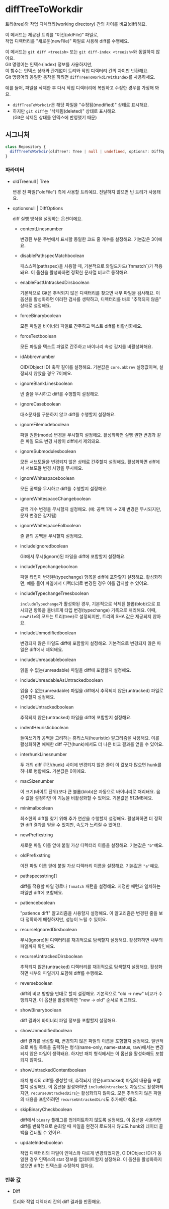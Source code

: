 # diffTreeToWorkdir

트리(tree)와 작업 디렉터리(working directory) 간의 차이를 비교(diff)해요.

이 메서드는 제공된 트리를 "이전(oldFile)" 파일로,  
작업 디렉터리를 "새로운(newFile)" 파일로 사용해 diff를 수행해요.

이 메서드는 `git diff <treeish>` 또는 `git diff-index <treeish>`와 동일하지 않아요.  
Git 명령어는 인덱스(index) 정보를 사용하지만,  
이 함수는 인덱스 상태와 관계없이 트리와 작업 디렉터리 간의 차이만 반환해요.  
Git 명령어와 동일한 동작을 하려면 `diffTreeToWorkdirWithIndex`를 사용하세요.

예를 들어, 파일을 삭제한 후 다시 작업 디렉터리에 복원하고 수정한 경우를 가정해 봐요.
- `diffTreeToWorkdir`은 해당 파일을 "수정됨(modified)" 상태로 표시해요.
- 하지만 `git diff`는 "삭제됨(deleted)" 상태로 표시해요.  
  (Git은 삭제된 상태를 인덱스에 반영했기 때문)

## 시그니처

```ts
class Repository {
  diffTreeToWorkdir(oldTree?: Tree | null | undefined, options?: DiffOptions | null | undefined): Diff;
}
```

### 파라미터

<ul class="param-ul">
  <li class="param-li param-li-root">
    <span class="param-name">oldTree</span><span class="param-type">null | Tree</span>
    <br>
    <p class="param-description">변경 전 파일("oldFile") 측에 사용할 트리예요. 전달하지 않으면 빈 트리가 사용돼요.</p>
  </li>
  <li class="param-li param-li-root">
  <span class="param-name">options</span><span class="param-type">null | DiffOptions</span>
  <br>
  <p class="param-description">diff 실행 방식을 설정하는 옵션이에요.</p>
  <ul class="param-ul">
    <li class="param-li">
      <span class="param-name">contextLines</span><span class="param-type">number</span>
      <br>
      <p class="param-description">
        변경된 부분 주변에서 표시할 동일한 코드 줄 개수를 설정해요. 기본값은 3이에요.
      </p>
    </li>
    <li class="param-li">
      <span class="param-name">disablePathspecMatch</span><span class="param-type">boolean</span>
      <br>
      <p class="param-description">
        패스스펙(pathspec)을 사용할 때, 기본적으로 와일드카드(`fnmatch`)가 적용돼요.  
        이 옵션을 활성화하면 정확한 문자열 비교로 동작해요.
      </p>
    </li>
    <li class="param-li">
      <span class="param-name">enableFastUntrackedDirs</span><span class="param-type">boolean</span>
      <br>
      <p class="param-description">
        기본적으로 Git은 추적되지 않은 디렉터리를 찾으면 내부 파일을 검사해요.  
        이 옵션을 활성화하면 이러한 검사를 생략하고, 디렉터리를 바로 "추적되지 않음" 상태로 설정해요.
      </p>
    </li>
    <li class="param-li">
      <span class="param-name">forceBinary</span><span class="param-type">boolean</span>
      <br>
      <p class="param-description">
        모든 파일을 바이너리 파일로 간주하고 텍스트 diff를 비활성화해요.
      </p>
    </li>
    <li class="param-li">
      <span class="param-name">forceText</span><span class="param-type">boolean</span>
      <br>
      <p class="param-description">
        모든 파일을 텍스트 파일로 간주하고 바이너리 속성 감지를 비활성화해요.
      </p>
    </li>
<li class="param-li">
  <span class="param-name">idAbbrev</span><span class="param-type">number</span>
  <br>
  <p class="param-description">
    OID(Object ID) 축약 길이를 설정해요.  
    기본값은 <code>core.abbrev</code> 설정값이며, 설정되지 않았을 경우 7이에요.
  </p>
</li>
    <li class="param-li">
      <span class="param-name">ignoreBlankLines</span><span class="param-type">boolean</span>
      <br>
      <p class="param-description">빈 줄을 무시하고 diff를 수행할지 설정해요.</p>
    </li>
    <li class="param-li">
      <span class="param-name">ignoreCase</span><span class="param-type">boolean</span>
      <br>
      <p class="param-description">대소문자를 구분하지 않고 diff를 수행할지 설정해요.</p>
    </li>
<li class="param-li">
  <span class="param-name">ignoreFilemode</span><span class="param-type">boolean</span>
  <br>
  <p class="param-description">
    파일 권한(mode) 변경을 무시할지 설정해요.  
    활성화하면 실행 권한 변경과 같은 파일 모드 변경 사항이 diff에서 제외돼요.
  </p>
</li>
<li class="param-li">
  <span class="param-name">ignoreSubmodules</span><span class="param-type">boolean</span>
  <br>
  <p class="param-description">
    모든 서브모듈을 변경되지 않은 상태로 간주할지 설정해요.  
    활성화하면 diff에서 서브모듈 변경 사항을 무시해요.
  </p>
</li>
    <li class="param-li">
      <span class="param-name">ignoreWhitespace</span><span class="param-type">boolean</span>
      <br>
      <p class="param-description">모든 공백을 무시하고 diff를 수행할지 설정해요.</p>
    </li>
    <li class="param-li">
      <span class="param-name">ignoreWhitespaceChange</span><span class="param-type">boolean</span>
      <br>
      <p class="param-description">
        공백 개수 변경을 무시할지 설정해요.  
        (예: 공백 1개 → 2개 변경은 무시되지만, 문자 변경은 감지됨)
      </p>
    </li>
    <li class="param-li">
      <span class="param-name">ignoreWhitespaceEol</span><span class="param-type">boolean</span>
      <br>
      <p class="param-description">줄 끝의 공백을 무시할지 설정해요.</p>
    </li>
<li class="param-li">
  <span class="param-name">includeIgnored</span><span class="param-type">boolean</span>
  <br>
  <p class="param-description">
    Git에서 무시(ignore)된 파일을 diff에 포함할지 설정해요.
  </p>
</li>
<li class="param-li">
  <span class="param-name">includeTypechange</span><span class="param-type">boolean</span>
  <br>
  <p class="param-description">
    파일 타입이 변경된(typechange) 항목을 diff에 포함할지 설정해요.  
    활성화하면, 예를 들어 파일에서 디렉터리로 변경된 경우 이를 감지할 수 있어요.
  </p>
</li>
<li class="param-li">
  <span class="param-name">includeTypechangeTrees</span><span class="param-type">boolean</span>
  <br>
  <p class="param-description">
    <code>includeTypechange</code>가 활성화된 경우,  
    기본적으로 삭제된 블롭(blob)으로 표시되던 항목을  
    올바르게 타입 변경(typechange) 기록으로 처리해요.  
    이때, <code>newFile</code>의 모드는 트리(tree)로 설정되지만,  
    트리의 SHA 값은 제공되지 않아요.
  </p>
</li>
<li class="param-li">
  <span class="param-name">includeUnmodified</span><span class="param-type">boolean</span>
  <br>
  <p class="param-description">
    변경되지 않은 파일도 diff에 포함할지 설정해요.  
    기본적으로 변경되지 않은 파일은 diff에서 제외돼요.
  </p>
</li>
<li class="param-li">
  <span class="param-name">includeUnreadable</span><span class="param-type">boolean</span>
  <br>
  <p class="param-description">
    읽을 수 없는(unreadable) 파일을 diff에 포함할지 설정해요.
  </p>
</li>
<li class="param-li">
  <span class="param-name">includeUnreadableAsUntracked</span><span class="param-type">boolean</span>
  <br>
  <p class="param-description">
    읽을 수 없는(unreadable) 파일을 diff에서 추적되지 않은(untracked) 파일로 간주할지 설정해요.
  </p>
</li>
    <li class="param-li">
      <span class="param-name">includeUntracked</span><span class="param-type">boolean</span>
      <br>
      <p class="param-description">
        추적되지 않은(untracked) 파일을 diff에 포함할지 설정해요.
      </p>
    </li>
<li class="param-li">
  <span class="param-name">indentHeuristic</span><span class="param-type">boolean</span>
  <br>
  <p class="param-description">
    들여쓰기와 공백을 고려하는 휴리스틱(heuristic) 알고리즘을 사용해요.  
    이를 활성화하면 애매한 diff 구간(hunk)에서도 더 나은 비교 결과를 얻을 수 있어요.
  </p>
</li>
<li class="param-li">
  <span class="param-name">interhunkLines</span><span class="param-type">number</span>
  <br>
  <p class="param-description">
    두 개의 diff 구간(hunk) 사이에 변경되지 않은 줄이  
    이 값보다 많으면 hunk를 하나로 병합해요. 기본값은 0이에요.
  </p>
</li>
<li class="param-li">
  <span class="param-name">maxSize</span><span class="param-type">number</span>
  <br>
  <p class="param-description">
    이 크기(바이트 단위)보다 큰 블롭(blob)은 자동으로 바이너리로 처리돼요.  
    음수 값을 설정하면 이 기능을 비활성화할 수 있어요. 기본값은 512MB예요.
  </p>
</li>
<li class="param-li">
  <span class="param-name">minimal</span><span class="param-type">boolean</span>
  <br>
  <p class="param-description">
    최소한의 diff를 찾기 위해 추가 연산을 수행할지 설정해요.  
    활성화하면 더 정확한 diff 결과를 얻을 수 있지만, 속도가 느려질 수 있어요.
  </p>
</li>
<li class="param-li">
  <span class="param-name">newPrefix</span><span class="param-type">string</span>
  <br>
  <p class="param-description">
    새로운 파일 이름 앞에 붙일 가상 디렉터리 이름을 설정해요.  
    기본값은 <code>"b"</code>예요.
  </p>
</li>
<li class="param-li">
  <span class="param-name">oldPrefix</span><span class="param-type">string</span>
  <br>
  <p class="param-description">
    이전 파일 이름 앞에 붙일 가상 디렉터리 이름을 설정해요.  
    기본값은 <code>"a"</code>예요.
  </p>
</li>
<li class="param-li">
  <span class="param-name">pathspecs</span><span class="param-type">string[]</span>
  <br>
  <p class="param-description">
    diff를 적용할 파일 경로나 <code>fnmatch</code> 패턴을 설정해요.  
    지정한 패턴과 일치하는 파일만 diff에 포함돼요.
  </p>
</li>
<li class="param-li">
  <span class="param-name">patience</span><span class="param-type">boolean</span>
  <br>
  <p class="param-description">
    "patience diff" 알고리즘을 사용할지 설정해요.  
    이 알고리즘은 변경된 줄을 보다 정확하게 매칭하지만, 성능이 느릴 수 있어요.
  </p>
</li>
<li class="param-li">
  <span class="param-name">recurseIgnoredDirs</span><span class="param-type">boolean</span>
  <br>
  <p class="param-description">
    무시(ignore)된 디렉터리를 재귀적으로 탐색할지 설정해요.  
    활성화하면 내부의 파일까지 확인해요.
  </p>
</li>
<li class="param-li">
  <span class="param-name">recurseUntrackedDirs</span><span class="param-type">boolean</span>
  <br>
  <p class="param-description">
    추적되지 않은(untracked) 디렉터리를 재귀적으로 탐색할지 설정해요.  
    활성화하면 내부의 파일까지 포함해 diff를 수행해요.
  </p>
</li>
<li class="param-li">
  <span class="param-name">reverse</span><span class="param-type">boolean</span>
  <br>
  <p class="param-description">
    diff의 비교 방향을 반대로 할지 설정해요.  
    기본적으로 "old → new" 비교가 수행되지만,  
    이 옵션을 활성화하면 "new → old" 순서로 비교돼요.
  </p>
</li>
    <li class="param-li">
      <span class="param-name">showBinary</span><span class="param-type">boolean</span>
      <br>
      <p class="param-description">
        diff 결과에 바이너리 파일 정보를 포함할지 설정해요.
      </p>
    </li>
<li class="param-li">
  <span class="param-name">showUnmodified</span><span class="param-type">boolean</span>
  <br>
  <p class="param-description">
    diff 결과를 생성할 때, 변경되지 않은 파일의 이름을 포함할지 설정해요.  
    일반적으로 파일 목록을 출력하는 형식(name-only, name-status, raw)에서는  
    변경되지 않은 파일이 생략돼요.  
    하지만 패치 형식에서는 이 옵션을 활성화해도 포함되지 않아요.
  </p>
</li>
<li class="param-li">
  <span class="param-name">showUntrackedContent</span><span class="param-type">boolean</span>
  <br>
  <p class="param-description">
    패치 형식의 diff를 생성할 때, 추적되지 않은(untracked) 파일의 내용을 포함할지 설정해요.  
    이 옵션을 활성화하면 <code>includeUntracked</code>도 자동으로 활성화되지만,  
    <code>recurseUntrackedDirs</code>는 활성화되지 않아요.  
    모든 추적되지 않은 파일의 내용을 포함하려면 <code>recurseUntrackedDirs</code>도 추가해야 해요.
  </p>
</li>
<li class="param-li">
  <span class="param-name">skipBinaryCheck</span><span class="param-type">boolean</span>
  <br>
  <p class="param-description">
    diff에서 <code>binary</code> 플래그를 업데이트하지 않도록 설정해요.  
    이 옵션을 사용하면 diff를 반복적으로 순회할 때  
    파일을 완전히 로드하지 않고도 hunk와 데이터 콜백을 건너뛸 수 있어요.
  </p>
</li>
<li class="param-li">
  <span class="param-name">updateIndex</span><span class="param-type">boolean</span>
  <br>
  <p class="param-description">
    작업 디렉터리의 파일이 인덱스와 다르게 변경되었지만,  
    OID(Object ID)가 동일한 경우 인덱스의 stat 정보를 업데이트할지 설정해요.  
    이 옵션을 활성화하지 않으면 diff는 인덱스를 수정하지 않아요.
  </p>
</li>
  </ul>
</li>
</ul>

### 반환 값

<ul class="param-ul">
  <li class="param-li param-li-root">
    <span class="param-type">Diff</span>
    <br>
    <p class="param-description">트리와 작업 디렉터리 간의 diff 결과를 반환해요.</p>
  </li>
</ul>
